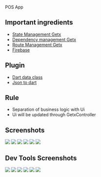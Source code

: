 POS App

## Important ingredients 
- [State Management Getx](https://pub.dev/packages/get#state-management)
- [Dependency management Getx](https://pub.dev/packages/get#dependency-management)
- [Route Management Getx](https://pub.dev/packages/get#route-management)
- [Firebase](https://firebase.flutter.dev/)
## Plugin 

- [Dart data class](https://plugins.jetbrains.com/plugin/12429-dart-data-class)
- [Json to dart](https://plugins.jetbrains.com/plugin/12737-json-to-dart-class-jsontodartclass-)

## Rule

- Separation of business logic with Ui
- Ui will be updated through GetxController

## Screenshots
![](images/register.gif)
![](images/login.gif)
![](images/fill_search.gif)
![](images/pick_item.gif)
![](images/eidt_item_cart.gif)
![](images/remove_item_cart.gif)

## Dev Tools Screenshots
![](images/dev_tools/performance.png)
![](images/dev_tools/memory.png)
![](images/dev_tools/CPU_profiler.png)
![](images/dev_tools/logging.png)
![](images/dev_tools/network.png)
![](images/dev_tools/app_size.png)








